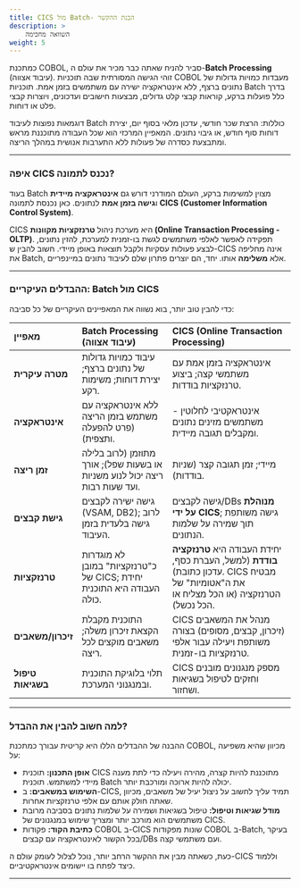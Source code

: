 ```yaml
---
title: CICS מול Batch- הבנת ההקשר
description: >
    השוואה מחכימה
weight: 5
---
```


כמתכנת COBOL, סביר להניח שאתה כבר מכיר את עולם ה-**Batch Processing** (עיבוד אצווה). זוהי הגישה המסורתית שבה תוכניות COBOL מעבדות כמויות גדולות של נתונים ברצף, ללא אינטראקציה ישירה עם משתמשים בזמן אמת. תוכניות Batch בדרך כלל פועלות ברקע, קוראות קבצי קלט גדולים, מבצעות חישובים ועדכונים, ויוצרות קבצי פלט או דוחות.

דוגמאות נפוצות לעיבוד Batch כוללות: הרצת שכר חודשי, עדכון מלאי בסוף יום, יצירת דוחות סוף חודש, או גיבוי נתונים. המאפיין המרכזי הוא שכל העבודה מתוכננת מראש ומתבצעת כסדרה של פעולות ללא התערבות אנושית במהלך הריצה.

---

### איפה CICS נכנס לתמונה?

בעוד Batch מצוין למשימות ברקע, העולם המודרני דורש גם **אינטראקציה מיידית** ו**גישה בזמן אמת** לנתונים. כאן נכנסת לתמונה **CICS (Customer Information Control System)**.

CICS היא מערכת ניהול **טרנזקציות מקוונות (Online Transaction Processing - OLTP)**. תפקידה לאפשר לאלפי משתמשים לגשת בו-זמנית למערכת, להזין נתונים, לבצע פעולות עסקיות ולקבל תוצאות באופן מיידי. חשוב להבין ש-CICS אינה מחליפה את Batch, אלא **משלימה** אותו. יחד, הם יוצרים פתרון שלם לעיבוד נתונים במיינפריים.

---

### ההבדלים העיקריים: Batch מול CICS

כדי להבין טוב יותר, בוא נשווה את המאפיינים העיקריים של כל סביבה:

| מאפיין        | Batch Processing (עיבוד אצווה)                                  | CICS (Online Transaction Processing)                          |
| :------------ | :-------------------------------------------------------------- | :------------------------------------------------------------ |
| **מטרה עיקרית** | עיבוד כמויות גדולות של נתונים ברצף; יצירת דוחות; משימות רקע. | אינטראקציה בזמן אמת עם משתמשי קצה; ביצוע טרנזקציות בודדות. |
| **אינטראקציה** | ללא אינטראקציה עם משתמש בזמן הריצה (פרט להפעלה ותצפית).      | אינטראקטיבי לחלוטין - משתמשים מזינים נתונים ומקבלים תגובה מיידית. |
| **זמן ריצה** | מתוזמן (לרוב בלילה או בשעות שפל); אורך ריצה יכול לנוע משניות ועד שעות רבות. | מיידי; זמן תגובה קצר (שניות בודדות).                           |
| **גישת קבצים** | גישה ישירה לקבצים (VSAM, DB2); לרוב גישה בלעדית בזמן העיבוד.   | גישה לקבצים/DBs **מנוהלת על ידי CICS**; גישה משותפת תוך שמירה על שלמות הנתונים. |
| **טרנזקציות** | לא מוגדרות כ"טרנזקציות" במובן של CICS; יחידת העבודה היא התוכנית כולה. | יחידת העבודה היא **טרנזקציה בודדת** (למשל, העברת כסף, עדכון כתובת). CICS מבטיח את ה"אטומיות" של הטרנזקציה (או הכל מצליח או הכל נכשל). |
| **זיכרון/משאבים** | התוכנית מקבלת הקצאת זיכרון משלה; משאבים מוקצים לכל ריצה.     | CICS מנהל את המשאבים (זיכרון, קבצים, מסופים) בצורה משותפת ויעילה עבור אלפי טרנזקציות בו-זמנית. |
| **טיפול בשגיאות** | תלוי בלוגיקת התוכנית ובמנגנוני המערכת.                       | CICS מספק מנגנונים מובנים וחזקים לטיפול בשגיאות ושחזור.    |

---

### למה חשוב להבין את ההבדל?

ההבנה של ההבדלים הללו היא קריטית עבורך כמתכנת COBOL, מכיוון שהיא משפיעה על:

* **אופן התכנון:** תוכנית CICS מתוכננת להיות קצרה, מהירה ויעילה כדי לתת מענה מיידי למשתמש. תוכנית Batch יכולה להיות ארוכה ומורכבת יותר.
* **השימוש במשאבים:** ב-CICS, תמיד עליך לחשוב על ניצול יעיל של משאבים, מכיוון שאתה חולק אותם עם אלפי טרנזקציות אחרות.
* **מודל שגיאות וטיפול:** טיפול בשגיאות ושמירה על שלמות נתונים בסביבה מרובת משתמשים הוא מורכב יותר ומצריך שימוש במנגנונים של CICS.
* **כתיבת הקוד:** פקודות COBOL ב-CICS שונות מפקודות COBOL ב-Batch, בעיקר בכל הקשור לאינטראקציה עם קבצים/DBs ועם משתמשי קצה.

כעת, כשאתה מבין את ההקשר הרחב יותר, נוכל לצלול לעומק עולם ה-CICS וללמוד כיצד לפתח בו יישומים אינטראקטיביים.

---